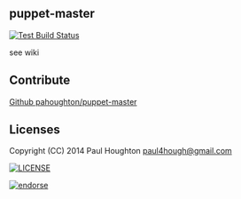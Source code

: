 ## puppet-master

[![Test Build Status](https://travis-ci.org/pahoughton/puppet-master.png)](https://travis-ci.org/pahoughton/puppet-master)

 see wiki

## Contribute

[Github pahoughton/puppet-master](https://github.com/pahoughton/puppet-master)

## Licenses

Copyright (CC) 2014 Paul Houghton <paul4hough@gmail.com>

[![LICENSE](http://i.creativecommons.org/l/by/3.0/88x31.png)](http://creativecommons.org/licenses/by/3.0/)

[![endorse](https://api.coderwall.com/pahoughton/endorsecount.png)](https://coderwall.com/pahoughton)
